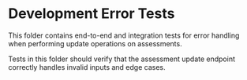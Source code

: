 ﻿# Development Error Tests

This folder contains end-to-end and integration tests for error handling when performing update operations on assessments.

Tests in this folder should verify that the assessment update endpoint correctly handles invalid inputs and edge cases.
